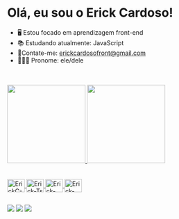 # Olá, eu sou o Erick Cardoso! 

- 🖥 Estou focado em aprendizagem front-end
- 📚 Estudando atualmente: JavaScript
- 🤝Contate-me: erickcardosofront@gmail.com
- 🧍🏽‍♂ Pronome: ele/dele


<br />
<br />
<div >
  <a href="https://github.com/ErickCardoso007"> 
  <img height="180em" src="https://github-readme-stats.vercel.app/api?username=ErickCardoso007&show_icons=true&theme=dracula&include_all_commits=true&count_private=true"/>
  <img height="180em" src="https://github-readme-stats.vercel.app/api/top-langs/?username=ErickCardoso007&layout=compact&langs_count=7&theme=dracula"/>
  <br />
  <br />
</div>
<div style="display: inline_block"><br>
  <img align="center" alt="ErickC-Js" height="30" width="40" src="https://cdn.jsdelivr.net/gh/devicons/devicon/icons/html5/html5-original.svg">
  <img align="center" alt="Erick-Ts" height="30" width="40" src="https://cdn.jsdelivr.net/gh/devicons/devicon/icons/css3/css3-original.svg">
  <img align="center" alt="Erick-React" height="30" width="40" src="https://cdn.jsdelivr.net/gh/devicons/devicon/icons/javascript/javascript-original.svg">
  <img align="center" alt="Erick-HTML" height="30" width="40" src="https://cdn.jsdelivr.net/gh/devicons/devicon/icons/react/react-original.svg">
</div>
  
  ##
 
<div> 

  <a href="https://www.instagram.com/erickcardosozz/" target="_blank"><img src="https://img.shields.io/badge/-Instagram-%23E4405F?style=for-the-badge&logo=instagram&logoColor=white" target="_blank"></a>
  <a href = "mailto:erickcardosofront"><img src="https://img.shields.io/badge/-Gmail-%23333?style=for-the-badge&logo=gmail&logoColor=white" target="_blank"></a>
  <a href="https://www.linkedin.com/in/erick-cardoso-287005202/" target="_blank"><img src="https://img.shields.io/badge/-LinkedIn-%230077B5?style=for-the-badge&logo=linkedin&logoColor=white" target="_blank"></a>  
 
</div>
<br/>

